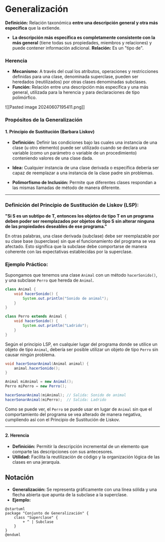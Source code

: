 # Generalización

**Definición:** Relación taxonómica **entre una descripción general y otra más específica** que la extiende. 
  - **La descripción más específica es completamente consistente con la más general** (tiene todas sus propiedades, miembros y relaciones) y puede contener información adicional.
**Relación:** Es un "tipo de".

### Herencia

- **Mecanismo:** A través del cual los atributos, operaciones y restricciones definidas para una clase, denominada superclase, pueden ser heredados (reutilizados) por otras clases denominadas subclases.
- **Función:** Relación entre una descripción más específica y una más general, utilizada para la herencia y para declaraciones de tipo polimórfico.


![[Pasted image 20240607195411.png]]

### Propósitos de la Generalización

#### 1. Principio de Sustitución (Barbara Liskov)

- **Definición:** Definir las condiciones bajo las cuales una instancia de una clase (u otro elemento) puede ser utilizado cuando se declara una variable (como un parámetro o variable de un procedimiento) conteniendo valores de una clase dada.

- **Idea:** Cualquier instancia de una clase derivada o específica debería ser capaz de reemplazar a una instancia de la clase padre sin problemas.
- **Polimorfismo de Inclusión:** Permite que diferentes clases respondan a las mismas llamadas de método de manera diferente.

----
### Definición del Principio de Sustitución de Liskov (LSP):

**"Si S es un subtipo de T, entonces los objetos de tipo T en un programa deben poder ser reemplazados por objetos de tipo S sin alterar ninguna de las propiedades deseables de ese programa."**

En otras palabras, una clase derivada (subclase) debe ser reemplazable por su clase base (superclase) sin que el funcionamiento del programa se vea afectado. Esto significa que la subclase debe comportarse de manera coherente con las expectativas establecidas por la superclase.

### Ejemplo Práctico:

Supongamos que tenemos una clase `Animal` con un método `hacerSonido()`, y una subclase `Perro` que hereda de `Animal`.

```java
class Animal {
    void hacerSonido() {
        System.out.println("Sonido de animal");
    }
}

class Perro extends Animal {
    void hacerSonido() {
        System.out.println("Ladrido");
    }
}
```

Según el principio LSP, en cualquier lugar del programa donde se utilice un objeto de tipo `Animal`, debería ser posible utilizar un objeto de tipo `Perro` sin causar ningún problema.

```java
void hacerSonarAnimal(Animal animal) {
    animal.hacerSonido();
}

Animal miAnimal = new Animal();
Perro miPerro = new Perro();

hacerSonarAnimal(miAnimal); // Salida: Sonido de animal
hacerSonarAnimal(miPerro);  // Salida: Ladrido
```

Como se puede ver, el `Perro` se puede usar en lugar de `Animal` sin que el comportamiento del programa se vea alterado de manera negativa, cumpliendo así con el Principio de Sustitución de Liskov.

----

#### 2. Herencia

- **Definición:** Permitir la descripción incremental de un elemento que comparte las descripciones con sus antecesores.
- **Utilidad:** Facilita la reutilización de código y la organización lógica de las clases en una jerarquía.

## Notación

- **Generalización:** Se representa gráficamente con una línea sólida y una flecha abierta que apunta de la subclase a la superclase.
- **Ejemplo:**

```plantuml
@startuml
package "Conjunto de Generalización" {
    class "Superclase" {
        + ^ | Subclase
    }
}
@enduml
```

